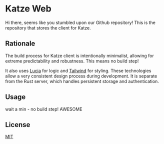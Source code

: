 # Katze Web

Hi there, seems like you stumbled upon our Github repository! This is the repository that stores the client for Katze.

## Rationale

The build process for Katze client is intentionally minimalist, allowing for extreme predictability and robustness. This means no build step!

It also uses [Lucia](https://lucia.js.org) for logic and [Tailwind](https://tailwindcss.com/) for styling. These technologies allow a very consistent design process during development. It is separate from the Rust server, which handles persistent storage and authentication.

## Usage

wait a min - no build step! AWESOME

## License

[MIT](LICENSE)
